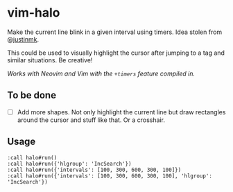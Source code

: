 # vim-halo

Make the current line blink in a given interval using timers. Idea stolen from
@[justinmk](https://github.com/justinmk).

This could be used to visually highlight the cursor after jumping to a tag and
similar situations. Be creative!

_Works with Neovim and Vim with the `+timers` feature compiled in._

## To be done

- [ ] Add more shapes. Not only highlight the current line but draw rectangles
  around the cursor and stuff like that. Or a crosshair.

## Usage

```
:call halo#run()
:call halo#run({'hlgroup': 'IncSearch'})
:call halo#run({'intervals': [100, 300, 600, 300, 100]})
:call halo#run({'intervals': [100, 300, 600, 300, 100], 'hlgroup': 'IncSearch'})
```
